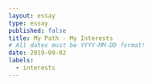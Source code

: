 ```yaml
---
layout: essay
type: essay
published: false
title: My Path - My Interests
# All dates must be YYYY-MM-DD format!
date: 2019-09-02
labels:
  - interests
---
```




